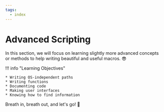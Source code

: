 ```yaml
---
tags:
  - index
---
```

# Advanced Scripting

In this section, we will focus on learning slightly more advanced concepts
or methods to help writing beautiful and useful macros. :sunglasses:

!!! info "Learning Objectives"

    * Writing OS-independent paths
    * Writing functions
    * Documenting code
    * Making user interfaces
    * Knowing how to find information

Breath in, breath out, and let's go! :muscle:
